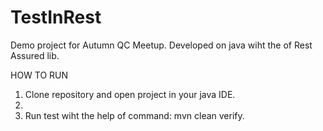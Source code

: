 # TestInRest
Demo project for Autumn QC Meetup. Developed on java wiht the of Rest Assured lib.

HOW TO RUN
1. Clone repository and open project in your java IDE.
2. 
3. Run test wiht the help of command: mvn clean verify.


